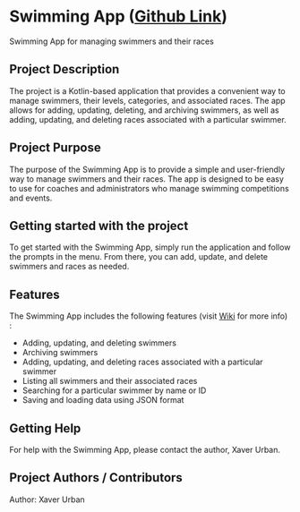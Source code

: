 # Swimming App ([Github Link](https://github.com/xaverurban/swimming-application))
Swimming App for managing swimmers and their races

## Project Description
The project is a Kotlin-based application that provides a convenient way to manage swimmers, their levels, categories, and associated races. The app allows for adding, updating, deleting, and archiving swimmers, as well as adding, updating, and deleting races associated with a particular swimmer.

## Project Purpose
The purpose of the Swimming App is to provide a simple and user-friendly way to manage swimmers and their races. The app is designed to be easy to use for coaches and administrators who manage swimming competitions and events.

## Getting started with the project
To get started with the Swimming App, simply run the application and follow the prompts in the menu. From there, you can add, update, and delete swimmers and races as needed.

## Features
The Swimming App includes the following features (visit [Wiki](https://github.com/xaverurban/swimming-application/wiki) for more info) :

* Adding, updating, and deleting swimmers
* Archiving swimmers
* Adding, updating, and deleting races associated with a particular swimmer
* Listing all swimmers and their associated races
* Searching for a particular swimmer by name or ID
* Saving and loading data using JSON format

## Getting Help
For help with the Swimming App, please contact the author, Xaver Urban.

## Project Authors / Contributors
Author: Xaver Urban
